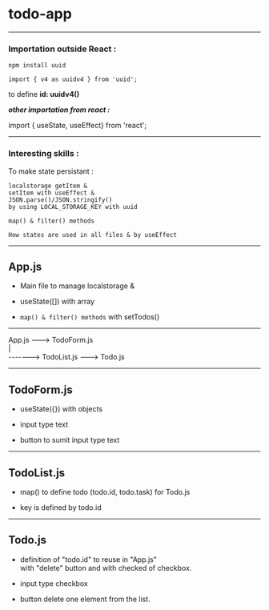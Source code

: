 # todo-app

---

### Importation outside React :

`npm install uuid`

`import { v4 as uuidv4 } from 'uuid';`

to define **id: uuidv4()**


***other importation from react :***

import { useState, useEffect} from 'react';

---

### Interesting skills :

To make state persistant :

```
localstorage getItem &
setItem with useEffect &
JSON.parse()/JSON.stringify()
by using LOCAL_STORAGE_KEY with uuid
```

`map() & filter() methods`

`How states are used in all files & by useEffect`

---

## App.js

* Main file to manage localstorage &

* useState([]) with array

* `map() & filter() methods` with setTodos()

---------------------------------------

App.js ---> TodoForm.js\
   |\
   -------> TodoList.js ---> Todo.js  

---------------------------------------

## TodoForm.js

* useState({}) with objects

* input type text

* button to sumit input type text

---

## TodoList.js

* map() to define todo (todo.id, todo.task) for Todo.js

* key is defined by todo.id

---

## Todo.js

* definition of "todo.id" to reuse in "App.js" \
with "delete" button and with checked of checkbox.

* input type checkbox 

* button delete one element from the list.
